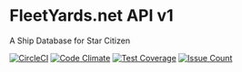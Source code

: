 # FleetYards.net API v1

A Ship Database for Star Citizen

[![CircleCI](https://circleci.com/gh/fleetyards/api/tree/master.svg?style=svg)](https://circleci.com/gh/fleetyards/api/tree/master)
[![Code Climate](https://codeclimate.com/github/fleetyards/api/badges/gpa.svg)](https://codeclimate.com/github/fleetyards/api)
[![Test Coverage](https://codeclimate.com/github/fleetyards/api/badges/coverage.svg)](https://codeclimate.com/github/fleetyards/api/coverage)
[![Issue Count](https://codeclimate.com/github/fleetyards/api/badges/issue_count.svg)](https://codeclimate.com/github/fleetyards/api)
